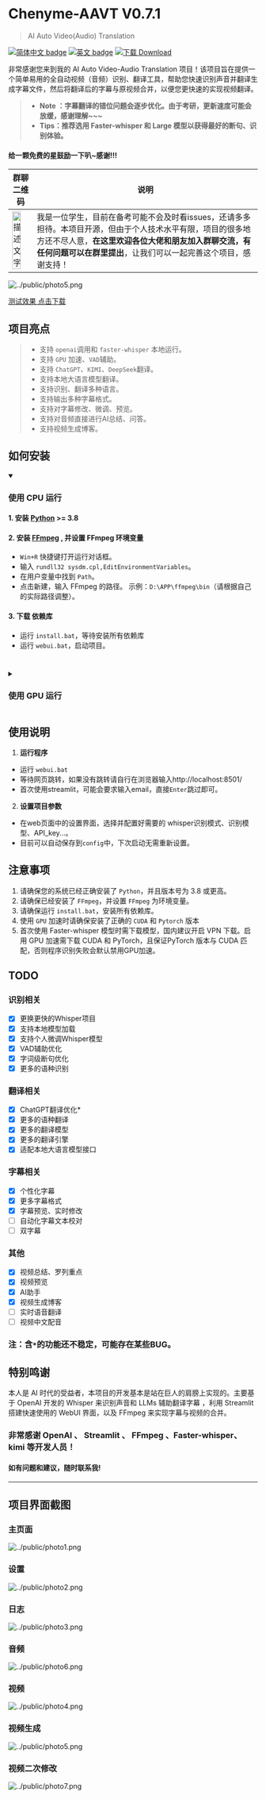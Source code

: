 # Chenyme-AAVT V0.7.1
> AI Auto Video(Audio) Translation

[![简体中文 badge](https://img.shields.io/badge/%E7%AE%80%E4%BD%93%E4%B8%AD%E6%96%87-Simplified%20Chinese-blue)](./README.md)
[![英文 badge](https://img.shields.io/badge/%E8%8B%B1%E6%96%87-English-blue)](./README-EN.md)
[![下载 Download](https://img.shields.io/github/downloads/Chenyme/Chenyme-AAVT/total.svg?style=flat-square)](https://github.com/Chenyme/Chenyme-AAVT/releases)

非常感谢您来到我的 AI Auto Video-Audio Translation 项目！该项目旨在提供一个简单易用的全自动视频（音频）识别、翻译工具，帮助您快速识别声音并翻译生成字幕文件，然后将翻译后的字幕与原视频合并，以便您更快速的实现视频翻译。

> - **Note ：字幕翻译的错位问题会逐步优化。由于考研，更新速度可能会放缓，感谢理解~~~**
> - **Tips：推荐选用 Faster-whisper 和 Large 模型以获得最好的断句、识别体验。**

#### 给一颗免费的星鼓励一下叭~感谢!!!

| 群聊二维码 | 说明 |
| ---- | ---- |
|<img src="https://github.com/Chenyme/Chenyme-AAVT/assets/118253778/65ea12c5-f79e-4f76-bcda-c7d28c71d766" alt="描述文字" width="70%" />| 我是一位学生，目前在备考可能不会及时看issues，还请多多担待。本项目开源，但由于个人技术水平有限，项目的很多地方还不尽人意，**在这里欢迎各位大佬和朋友加入群聊交流，有任何问题可以在群里提出**，让我们可以一起完善这个项目，感谢支持！|

![../public/photo5.png](https://github.com/Chenyme/Chenyme-AAVT/blob/main/public/photo5.png)

[测试效果 点击下载](https://github.com/Chenyme/Chenyme-AAVT/blob/main/public/test_vedio.mp4?raw=true)

## 项目亮点
> *   支持 `openai`调用和 `faster-whisper` 本地运行。
> *   支持 `GPU` 加速、`VAD`辅助。
> *   支持 `ChatGPT`、`KIMI`、`DeepSeek`翻译。
> *   支持本地大语言模型翻译。
> *   支持识别、翻译多种语言。
> *   支持输出多种字幕格式。
> *   支持对字幕修改、微调、预览。
> *   支持对音频直接进行AI总结、问答。
> *   支持视频生成博客。


## 如何安装

<details open><summary><h3>使用 CPU 运行</h3></summary>

#### 1. 安装 [Python](https://www.python.org/downloads/) >= 3.8

#### 2. 安装 [FFmpeg](https://www.ffmpeg.org/download.html) , 并设置 FFmpeg 环境变量

- `Win+R` 快捷键打开运行对话框。
- 输入 `rundll32 sysdm.cpl,EditEnvironmentVariables`。
- 在用户变量中找到 `Path`。
- 点击新建，输入 FFmpeg 的路径。 示例：`D:\APP\ffmpeg\bin`（请根据自己的实际路径调整）。

#### 3. 下载 依赖库
- 运行 `install.bat`，等待安装所有依赖库
- 运行 `webui.bat`，启动项目。

#

</details>

######

<details><summary><h3>使用 GPU 运行</h3></summary>

> 项目默认的 Pytorch 为CPU版本，若要使用 GPU，请重新安装 Pytorch

#### 1. 下载 CUDA
- 安装 [CUDA（必须12以上版本）](https://developer.nvidia.com/) 
- 对于 CUDA11，可以参考下方:`CUDA12 之前的版本如何使用`

#### 2. 安装 PyTorch

- 卸载之前的CPU版本（若已经运行过`install.bat`）

  ```py
  pip uninstall torch -y
  pip uninstall torchvision -y
  ```

- 安装**对应版本** [PyTorch](https://pytorch.org/)（请注意版本要和CUDA对应）

#### 3. CUDA12 之前的版本如何使用?

- 说明：由于Faster-whisper的最新版本仅支持 CUDA12。对于 CUDA11，当前的有效解决方法是降级ctranslate2。

  ```py
  pip install --force-reinsall ctranslate2==3.24
  ```

#

</details>


## 使用说明

1. **运行程序**
- 运行 `webui.bat`
- 等待网页跳转，如果没有跳转请自行在浏览器输入http://localhost:8501/
- 首次使用streamlit，可能会要求输入email，直接`Enter`跳过即可。

2. **设置项目参数**
- 在web页面中的设置界面，选择并配置好需要的 whisper识别模式、识别模型、API_key...。
- 目前可以自动保存到`config`中，下次启动无需重新设置。

## 注意事项

1. 请确保您的系统已经正确安装了 `Python`，并且版本号为 3.8 或更高。
2. 请确保已经安装了 `FFmpeg`，并设置 `FFmpeg` 为环境变量。
3. 请确保运行 `install.bat`，安装所有依赖库。
4. 使用 `GPU` 加速时请确保安装了正确的 `CUDA` 和 `Pytorch` 版本
5. 首次使用 Faster-whisper 模型时需下载模型，国内建议开启 VPN 下载。启用 GPU 加速需下载 CUDA 和 PyTorch，且保证PyTorch 版本与 CUDA 匹配，否则程序识别失败会默认禁用GPU加速。


## TODO

### 识别相关
- [x] 更换更快的Whisper项目
- [x] 支持本地模型加载
- [x] 支持个人微调Whisper模型
- [x] VAD辅助优化
- [x] 字词级断句优化
- [x] 更多的语种识别

### 翻译相关
- [x] ChatGPT翻译优化*
- [x] 更多的语种翻译
- [x] 更多的翻译模型
- [x] 更多的翻译引擎
- [x] 适配本地大语言模型接口

### 字幕相关
- [x] 个性化字幕
- [x] 更多字幕格式
- [x] 字幕预览、实时修改
- [ ] 自动化字幕文本校对
- [ ] 双字幕

### 其他
- [x] 视频总结、罗列重点
- [x] 视频预览
- [x] AI助手
- [x] 视频生成博客
- [ ] 实时语音翻译
- [ ] 视频中文配音

### 注：含`*`的功能还不稳定，可能存在某些BUG。

## 特别鸣谢
本人是 AI 时代的受益者，本项目的开发基本是站在巨人的肩膀上实现的。主要基于 OpenAI 开发的 Whisper 来识别声音和 LLMs 辅助翻译字幕 ，利用 Streamlit 搭建快速使用的 WebUI 界面，以及 FFmpeg 来实现字幕与视频的合并。

### 非常感谢 OpenAI 、 Streamlit 、 FFmpeg 、Faster-whisper、kimi 等开发人员！

#### 如有问题和建议，随时联系我!

---

## 项目界面截图

### 主页面

![../public/photo1.png](https://github.com/Chenyme/Chenyme-AAVT/blob/main/public/photo1.png)

### 设置

![../public/photo2.png](https://github.com/Chenyme/Chenyme-AAVT/blob/main/public/photo2.png)

### 日志

![../public/photo3.png](https://github.com/Chenyme/Chenyme-AAVT/blob/main/public/photo3.png)

### 音频

![../public/photo6.png](https://github.com/Chenyme/Chenyme-AAVT/blob/main/public/phtot6.png)

### 视频
![../public/photo4.png](https://github.com/Chenyme/Chenyme-AAVT/blob/main/public/photo4.png)

### 视频生成

![../public/photo5.png](https://github.com/Chenyme/Chenyme-AAVT/blob/main/public/photo5.png)

### 视频二次修改
![../public/photo7.png](https://github.com/Chenyme/Chenyme-AAVT/blob/main/public/photo%20V0_6%202.png)
